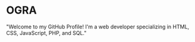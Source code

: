 # OGRA
"Welcome to my GitHub Profile! I'm a web developer specializing in HTML, CSS, JavaScript, PHP, and SQL."
